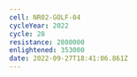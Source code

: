 ```yaml
---
cell: NR02-GOLF-04
cycleYear: 2022
cycle: 28
resistance: 2800000
enlightened: 353000
date: 2022-09-27T18:41:06.861Z
---
```

